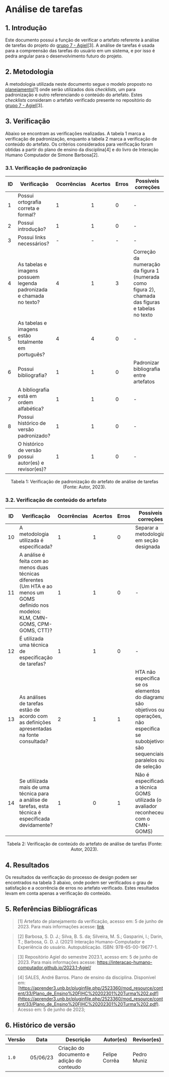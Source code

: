# Análise de tarefas

## 1. Introdução

Este documento possui a função de verificar o artefato referente à análise de tarefas do projeto do [grupo 7 - Agiel](https://interacao-humano-computador.github.io/2023.1-Agiel/)[3]. A análise de tarefas é usada para a compreensão das tarefas do usuário em um sistema, e por isso é pedra angular para o desenvolvimento futuro do projeto.

## 2. Metodologia

A metodologia utilizada neste documento segue o modelo proposto no [planejamento](../planejamento.md)[1] onde serão utilizados dois _checklists_, um para padronização e outro referenciando o conteúdo do artefato. Estes _checklists_ consideram o artefato verificado presente no repositório do [grupo 7 - Agiel](https://interacao-humano-computador.github.io/2023.1-Agiel/)[3].

## 3. Verificação

Abaixo se encontram as verificações realizadas. A tabela 1 marca a verificação de padronização, enquanto a tabela 2 marca a verificação de conteúdo do artefato. Os critérios considerados para verificação foram obtidas a partir do plano de ensino da disciplina[4] e do livro de Interação Humano Computador de Simone Barbosa[2].

### 3.1. Verificação de padronização

| ID | Verificação | Ocorrências | Acertos | Erros | Possíveis correções |
|--|--|--|--|--|--|
| 1 | Possui ortografia correta e formal? | 1 | 1 | 0 | - |
| 2 | Possui introdução? | 1 | 1 | 0 | - |
| 3 | Possui links necessários? | - | - | - | - |
| 4 | As tabelas e imagens possuem legenda padronizada e chamada no texto? | 4 | 1 | 3 | Correção da numeração da figura 1 (numerada como figura 2), chamada das figuras e tabelas no texto |
| 5 | As tabelas e imagens estão totalmente em português? | 4 | 4 | 0 | - |
| 6 | Possui bibliografia? | 1 | 1 | 0 | Padronizar bibliografia entre artefatos |
| 7 | A bibliografia está em ordem alfabética? | 1 | 1 | 0 | - |
| 8 | Possui histórico de versão padronizado? | 1 | 1 | 0 | - |
| 9 | O histórico de versão possui autor(es) e revisor(es)? | 1 | 1 | 0 | - |

<center>
Tabela 1: Verificação de padronização do artefato de análise de tarefas (Fonte: Autor, 2023).
</center>

### 3.2. Verificação de conteúdo do artefato

| ID | Verificação | Ocorrências | Acertos | Erros | Possíveis correções |
|--|--|--|--|--|--|
| 10 | A metodologia utilizada é especificada? | 1 | 1 | 0 | Separar a metodologia em seção designada |
| 11 | A análise é feita com ao menos duas técnicas diferentes (Um HTA e ao menos um GOMS definido nos modelos: KLM, CMN-GOMS, CPM-GOMS, CTT)? | 1 | 1 | 0 | - |
| 12 | É utilizada uma técnica de especificação de tarefas? | 1 | 1 | 0 | - |
| 13 | As análises de tarefas estão de acordo com as definições apresentadas na fonte consultada? | 2 | 1 | 1 | HTA não especifica se os elementos do diagrama são objetivos ou operações, não especifica se subobjetivos são sequenciais, paralelos ou de seleção |
| 14 | Se utiliizada mais de uma técnica para a análise de tarefas, esta técnica é especificada devidamente? | 1 | 0 | 1 | Não é especificada a técnica GOMS utilizada (o avaliador reconheceu com o CMN-GOMS) |

<center>
Tabela 2: Verificação de conteúdo do artefato de análise de tarefas (Fonte: Autor, 2023).
</center>

## 4. Resultados

Os resultados da verificação do processo de design podem ser encontrados na tabela 3 abaixo, onde podem ser verificados o grau de satisfação e a ocorrência de erros no artefato verificado. Estes resultados levam em conta apenas a verificação do conteúdo.


## 5. Referências Bibliográficas

> [1] Artefato de planejamento da verificação, acesso em: 5 de junho de 2023. Para mais informações acesse: [link](../planejamento.md)

> [2] Barbosa, S. D. J.; Silva, B. S. da; Silveira, M. S.; Gasparini, I.; Darin, T.; Barbosa, G. D. J. (2021) Interação Humano-Computador e Experiência do usuário. Autopublicação. ISBN: 978-65-00-19677-1.

> [3] Repositório Agiel do semestre 2023.1, acesso em: 5 de junho de 2023. Para mais informações acesse: <https://interacao-humano-computador.github.io/2023.1-Agiel/>

> [4] SALES, André Barros. Plano de ensino da disciplina. Disponível em: [https://aprender3.unb.br/pluginfile.php/2523360/mod_resource/content/33/Plano_de_Ensino%20FIHC%20202301%20Turma%202.pdf](https://aprender3.unb.br/pluginfile.php/2523360/mod_resource/content/33/Plano_de_Ensino%20FIHC%20202301%20Turma%202.pdf). Acesso em: 5 de junho de 2023;

## 6. Histórico de versão

| Versão | Data | Descrição | Autor(es) | Revisor(es) |
|--|--|--|--|--|
| `1.0` | 05/06/23 | Criação do documento e adição do conteudo | Felipe Corrêa | Pedro Muniz |